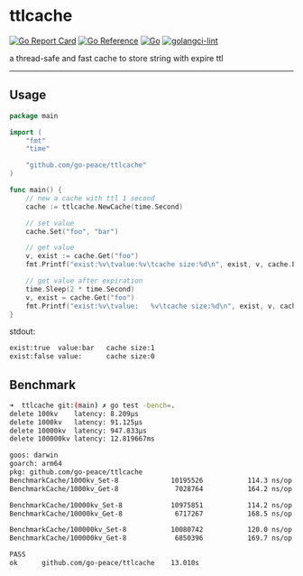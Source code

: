 # ttlcache
[![Go Report Card](https://goreportcard.com/badge/github.com/go-peace/ttlcache)](https://goreportcard.com/report/github.com/go-peace/ttlcache)
[![Go Reference](https://pkg.go.dev/badge/github.com/go-peace/ttlcache.svg)](https://pkg.go.dev/github.com/go-peace/ttlcache)
[![Go](https://github.com/go-peace/ttlcache/actions/workflows/go.yml/badge.svg)](https://github.com/go-peace/ttlcache/actions/workflows/go.yml)
[![golangci-lint](https://github.com/go-peace/ttlcache/actions/workflows/golangci-lint.yml/badge.svg)](https://github.com/go-peace/ttlcache/actions/workflows/golangci-lint.yml)

a thread-safe and fast cache to store string with expire ttl

---

## Usage
```go
package main

import (
	"fmt"
	"time"

	"github.com/go-peace/ttlcache"
)

func main() {
	// new a cache with ttl 1 second
	cache := ttlcache.NewCache(time.Second)

	// set value
	cache.Set("foo", "bar")

	// get value
	v, exist := cache.Get("foo")
	fmt.Printf("exist:%v\tvalue:%v\tcache size:%d\n", exist, v, cache.Len())

	// get value after expiration
	time.Sleep(2 * time.Second)
	v, exist = cache.Get("foo")
	fmt.Printf("exist:%v\tvalue:   %v\tcache size:%d\n", exist, v, cache.Len())
}
```
stdout:
```bash
exist:true	value:bar	cache size:1
exist:false	value:   	cache size:0
```



## Benchmark
```bash
➜  ttlcache git:(main) ✗ go test -bench=.
delete 100kv	latency: 8.209µs
delete 1000kv	latency: 91.125µs
delete 10000kv	latency: 947.833µs
delete 100000kv	latency: 12.819667ms

goos: darwin
goarch: arm64
pkg: github.com/go-peace/ttlcache
BenchmarkCache/1000kv_Set-8         	10195526	       114.3 ns/op
BenchmarkCache/1000kv_Get-8         	 7028764	       164.2 ns/op

BenchmarkCache/10000kv_Set-8        	10975851	       114.2 ns/op
BenchmarkCache/10000kv_Get-8        	 6717267	       168.5 ns/op

BenchmarkCache/100000kv_Set-8       	10080742	       120.0 ns/op
BenchmarkCache/100000kv_Get-8       	 6850396	       169.7 ns/op

PASS
ok  	github.com/go-peace/ttlcache	13.010s
```
